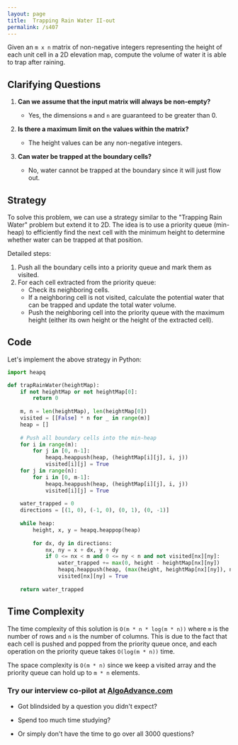 ```yaml
---
layout: page
title:  Trapping Rain Water II-out
permalink: /s407
---
```


Given an `m x n` matrix of non-negative integers representing the height of each unit cell in a 2D elevation map, compute the volume of water it is able to trap after raining.

## Clarifying Questions

1. **Can we assume that the input matrix will always be non-empty?**
   - Yes, the dimensions `m` and `n` are guaranteed to be greater than 0.

2. **Is there a maximum limit on the values within the matrix?**
   - The height values can be any non-negative integers.

3. **Can water be trapped at the boundary cells?**
   - No, water cannot be trapped at the boundary since it will just flow out.

## Strategy

To solve this problem, we can use a strategy similar to the "Trapping Rain Water" problem but extend it to 2D. The idea is to use a priority queue (min-heap) to efficiently find the next cell with the minimum height to determine whether water can be trapped at that position.

Detailed steps:
1. Push all the boundary cells into a priority queue and mark them as visited.
2. For each cell extracted from the priority queue:
   - Check its neighboring cells.
   - If a neighboring cell is not visited, calculate the potential water that can be trapped and update the total water volume.
   - Push the neighboring cell into the priority queue with the maximum height (either its own height or the height of the extracted cell).

## Code

Let's implement the above strategy in Python:

```python
import heapq

def trapRainWater(heightMap):
    if not heightMap or not heightMap[0]:
        return 0
    
    m, n = len(heightMap), len(heightMap[0])
    visited = [[False] * n for _ in range(m)]
    heap = []
    
    # Push all boundary cells into the min-heap
    for i in range(m):
        for j in [0, n-1]:
            heapq.heappush(heap, (heightMap[i][j], i, j))
            visited[i][j] = True
    for j in range(n):
        for i in [0, m-1]:
            heapq.heappush(heap, (heightMap[i][j], i, j))
            visited[i][j] = True
    
    water_trapped = 0
    directions = [(1, 0), (-1, 0), (0, 1), (0, -1)]
    
    while heap:
        height, x, y = heapq.heappop(heap)
        
        for dx, dy in directions:
            nx, ny = x + dx, y + dy
            if 0 <= nx < m and 0 <= ny < n and not visited[nx][ny]:
                water_trapped += max(0, height - heightMap[nx][ny])
                heapq.heappush(heap, (max(height, heightMap[nx][ny]), nx, ny))
                visited[nx][ny] = True
    
    return water_trapped
```

## Time Complexity

The time complexity of this solution is `O(m * n * log(m * n))` where `m` is the number of rows and `n` is the number of columns. This is due to the fact that each cell is pushed and popped from the priority queue once, and each operation on the priority queue takes `O(log(m * n))` time.

The space complexity is `O(m * n)` since we keep a visited array and the priority queue can hold up to `m * n` elements.


### Try our interview co-pilot at [AlgoAdvance.com](https://algoAdvance.com)

- Got blindsided by a question you didn't expect?

- Spend too much time studying?

- Or simply don't have the time to go over all 3000 questions?

